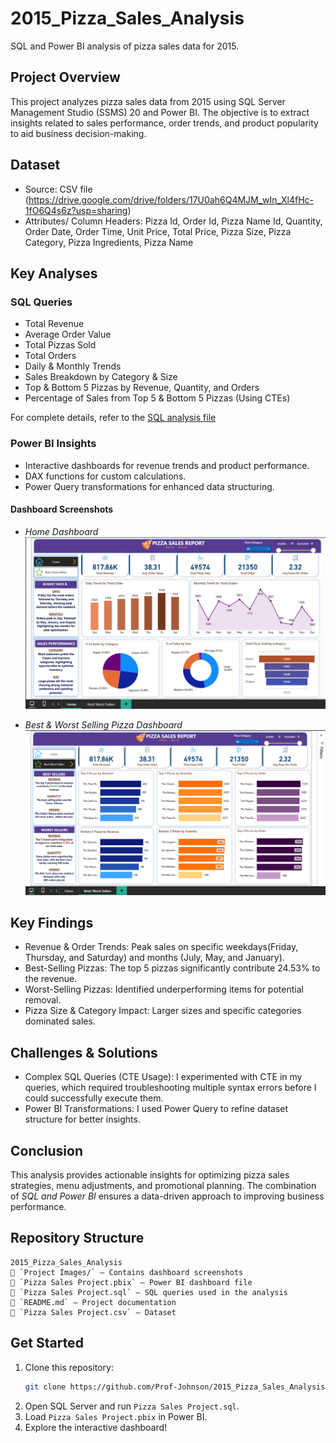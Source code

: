 # 2015_Pizza_Sales_Analysis
SQL and Power BI analysis of pizza sales data for 2015.

## Project Overview
This project analyzes pizza sales data from 2015 using SQL Server Management Studio (SSMS) 20 and Power BI. The objective is to extract insights related to sales performance, order trends, and product popularity to aid business decision-making.

## Dataset
- Source: CSV file (https://drive.google.com/drive/folders/17U0ah6Q4MJM_wIn_Xl4fHc-1fO6Q4s6z?usp=sharing)
- Attributes/ Column Headers: Pizza Id, Order Id, Pizza Name Id, Quantity, Order Date, Order Time,	Unit Price,	Total Price,	Pizza Size,	Pizza Category,	Pizza Ingredients,	Pizza Name

## Key Analyses
### SQL Queries
- Total Revenue
- Average Order Value
- Total Pizzas Sold
- Total Orders
- Daily & Monthly Trends
- Sales Breakdown by Category & Size
- Top & Bottom 5 Pizzas by Revenue, Quantity, and Orders
- Percentage of Sales from Top 5 & Bottom 5 Pizzas (Using CTEs)
  
For complete details, refer to the [SQL analysis file](Pizza%20Sales%20Project.sql)

### Power BI Insights
- Interactive dashboards for revenue trends and product performance.
- DAX functions for custom calculations.
- Power Query transformations for enhanced data structuring.

#### Dashboard Screenshots
- *Home Dashboard*
  ![Home Dashboard](Project%20Images/Home_dashboard.png)

- *Best & Worst Selling Pizza Dashboard*
  ![Best & Worst Selling Pizza Dashboard](Project%20Images/Best%26Worst_Seliing_Pizzas_dashboard.png)

## Key Findings
- Revenue & Order Trends: Peak sales on specific weekdays(Friday, Thursday, and Saturday) and months (July, May, and January).
- Best-Selling Pizzas: The top 5 pizzas significantly contribute 24.53% to the revenue.
- Worst-Selling Pizzas: Identified underperforming items for potential removal.
- Pizza Size & Category Impact: Larger sizes and specific categories dominated sales.

## Challenges & Solutions
- Complex SQL Queries (CTE Usage): I experimented with CTE in my queries, which required troubleshooting multiple syntax errors before I could successfully execute them.
- Power BI Transformations: I used Power Query to refine dataset structure for better insights.

## Conclusion
This analysis provides actionable insights for optimizing pizza sales strategies, menu adjustments, and promotional planning. The combination of *SQL and Power BI* ensures a data-driven approach to improving business performance.

## Repository Structure
```
2015_Pizza_Sales_Analysis
📁 `Project Images/` – Contains dashboard screenshots
📄 `Pizza Sales Project.pbix` – Power BI dashboard file
📄 `Pizza Sales Project.sql` – SQL queries used in the analysis
📄 `README.md` – Project documentation
📄 `Pizza Sales Project.csv` – Dataset

```

## Get Started
1. Clone this repository:
   ```bash
   git clone https://github.com/Prof-Johnson/2015_Pizza_Sales_Analysis.git
   ```
2. Open SQL Server and run `Pizza Sales Project.sql`.
3. Load `Pizza Sales Project.pbix` in Power BI.
4. Explore the interactive dashboard!
